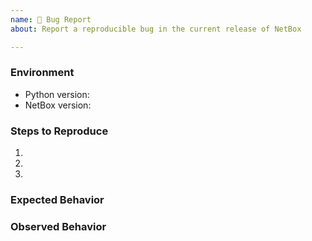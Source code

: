 ```yaml
---
name: 🐛 Bug Report
about: Report a reproducible bug in the current release of NetBox

---
```


<!--
    NOTE: IF YOUR ISSUE DOES NOT FOLLOW THIS TEMPLATE, IT WILL BE CLOSED.

    This form is only for reproducible bugs. If you need assistance with
    NetBox installation, or if you have a general question, DO NOT open an
    issue. Instead, post to our mailing list:

        https://groups.google.com/forum/#!forum/netbox-discuss

    Please describe the environment in which you are running NetBox. Be sure
    that you are running an unmodified instance of the latest stable release
    before submitting a bug report, and that any plugins have been disabled.
-->
### Environment
* Python version: 
* NetBox version: 

<!--
    Describe in detail the exact steps that someone else can take to reproduce
    this bug using the current stable release of NetBox. Begin with the
    creation of any necessary database objects and call out every operation
    being performed explicitly. If reporting a bug in the REST API, be sure to
    reconstruct the raw HTTP request(s) being made: Don't rely on a client
    library such as pynetbox.
-->
### Steps to Reproduce
1. 
2. 
3. 

<!-- What did you expect to happen? -->
### Expected Behavior


<!-- What happened instead? -->
### Observed Behavior
